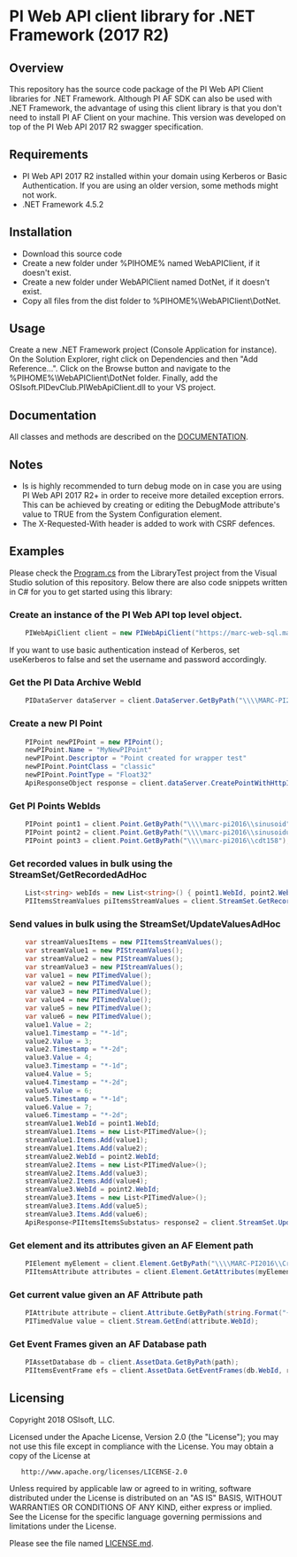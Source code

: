 PI Web API client library for .NET Framework (2017 R2)
===


## Overview
This repository has the source code package of the PI Web API Client libraries for .NET Framework. Although PI AF SDK can also be used with .NET Framework, the advantage of using this client library is that you don't need to install PI AF Client on your machine. This version was developed on top of the PI Web API 2017 R2 swagger specification. 

## Requirements

 - PI Web API 2017 R2 installed within your domain using Kerberos or Basic Authentication. If you are using an older version, some methods might not work.
 - .NET Framework 4.5.2

## Installation

 - Download this source code
 - Create a new folder under %PIHOME% named WebAPIClient, if it doesn't exist.
 - Create a new folder under WebAPIClient named DotNet, if it doesn't exist.
 - Copy all files from the dist folder to %PIHOME%\WebAPIClient\DotNet.

 
## Usage

Create a new .NET Framework project (Console Application for instance). On the Solution Explorer, right click on Dependencies and then "Add Reference...". Click on the Browse button and navigate to the %PIHOME%\WebAPIClient\DotNet folder. Finally, add the OSIsoft.PIDevClub.PIWebApiClient.dll to your VS project.

## Documentation

All classes and methods are described on the [DOCUMENTATION](DOCUMENTATION.md). 

## Notes

 - Is is highly recommended to turn debug mode on in case you are using PI Web API 2017 R2+ in order to receive more detailed exception errors. This can be achieved by creating or editing the DebugMode attribute's value to TRUE from the System Configuration element.
 - The X-Requested-With header is added to work with CSRF defences.
 
## Examples

Please check the [Program.cs](/src/OSIsoft.PIDevClub.PIWebApiClient/LibraryTest/Program.cs) from the LibraryTest project from the Visual Studio solution of this repository. Below there are also code snippets written in C# for you to get started using this library:


### Create an instance of the PI Web API top level object.

```cs
	PIWebApiClient client = new PIWebApiClient("https://marc-web-sql.marc.net/piwebapi", true);  
``` 

If you want to use basic authentication instead of Kerberos, set useKerberos to false and set the username and password accordingly.


### Get the PI Data Archive WebId

```cs
	PIDataServer dataServer = client.DataServer.GetByPath("\\\\MARC-PI2016");
```

### Create a new PI Point

```cs
	PIPoint newPIPoint = new PIPoint();
	newPIPoint.Name = "MyNewPIPoint"
	newPIPoint.Descriptor = "Point created for wrapper test"
	newPIPoint.PointClass = "classic"
	newPIPoint.PointType = "Float32"
	ApiResponseObject response = client.dataServer.CreatePointWithHttpInfo(dataServer.webId, newPIPoint)
```

### Get PI Points WebIds

```cs
	PIPoint point1 = client.Point.GetByPath("\\\\marc-pi2016\\sinusoid");
	PIPoint point2 = client.Point.GetByPath("\\\\marc-pi2016\\sinusoidu");
	PIPoint point3 = client.Point.GetByPath("\\\\marc-pi2016\\cdt158");
```

### Get recorded values in bulk using the StreamSet/GetRecordedAdHoc

```cs
	List<string> webIds = new List<string>() { point1.WebId, point2.WebId, point3.WebId };
	PIItemsStreamValues piItemsStreamValues = client.StreamSet.GetRecordedAdHoc(webIds, startTime: "*-3d", endTime: "*");
```

### Send values in bulk using the StreamSet/UpdateValuesAdHoc

```cs
	var streamValuesItems = new PIItemsStreamValues();
	var streamValue1 = new PIStreamValues();
	var streamValue2 = new PIStreamValues();
	var streamValue3 = new PIStreamValues();
	var value1 = new PITimedValue();
	var value2 = new PITimedValue();
	var value3 = new PITimedValue();
	var value4 = new PITimedValue();
	var value5 = new PITimedValue();
	var value6 = new PITimedValue();
	value1.Value = 2;
	value1.Timestamp = "*-1d";
	value2.Value = 3;
	value2.Timestamp = "*-2d";
	value3.Value = 4;
	value3.Timestamp = "*-1d";
	value4.Value = 5;
	value4.Timestamp = "*-2d";
	value5.Value = 6;
	value5.Timestamp = "*-1d";
	value6.Value = 7;
	value6.Timestamp = "*-2d";
	streamValue1.WebId = point1.WebId;
	streamValue1.Items = new List<PITimedValue>();
	streamValue1.Items.Add(value1);
	streamValue1.Items.Add(value2);
	streamValue2.WebId = point2.WebId;
	streamValue2.Items = new List<PITimedValue>();
	streamValue2.Items.Add(value3);
	streamValue2.Items.Add(value4);
	streamValue3.WebId = point2.WebId;
	streamValue3.Items = new List<PITimedValue>();
	streamValue3.Items.Add(value5);
	streamValue3.Items.Add(value6);
	ApiResponse<PIItemsItemsSubstatus> response2 = client.StreamSet.UpdateValuesAdHocWithHttpInfo(new List<PIStreamValues>() { streamValue1, streamValue2, streamValue3 });
```


### Get element and its attributes given an AF Element path

```cs
	PIElement myElement = client.Element.GetByPath("\\\\MARC-PI2016\\CrossPlatformLab\\marc.adm");
	PIItemsAttribute attributes = client.Element.GetAttributes(myElement.WebId, null, 1000, null, false);
```


### Get current value given an AF Attribute path

```cs
	PIAttribute attribute = client.Attribute.GetByPath(string.Format("{0}|{1}", "\\\\MARC-PI2016\\CrossPlatformLab\\marc.adm", attributes.Items[0].Name));
	PITimedValue value = client.Stream.GetEnd(attribute.WebId);
```

### Get Event Frames given an AF Database path

```cs
 	PIAssetDatabase db = client.AssetData.GetByPath(path);
	PIItemsEventFrame efs = client.AssetData.GetEventFrames(db.WebId, referencedElementNameFilter: "myElement", referencedElementTemplateName: "user", startTime: "*-1d", endTime: "*");
```



## Licensing
Copyright 2018 OSIsoft, LLC.

   Licensed under the Apache License, Version 2.0 (the "License");
   you may not use this file except in compliance with the License.
   You may obtain a copy of the License at

       http://www.apache.org/licenses/LICENSE-2.0

   Unless required by applicable law or agreed to in writing, software
   distributed under the License is distributed on an "AS IS" BASIS,
   WITHOUT WARRANTIES OR CONDITIONS OF ANY KIND, either express or implied.
   See the License for the specific language governing permissions and
   limitations under the License.
   
Please see the file named [LICENSE.md](LICENSE.md).
